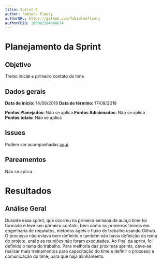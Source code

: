 ```yaml
---
title: Sprint 0
author: Fabíola Fleury
authorURL: https://github.com/fabiolamfleury
authorFBID: 100002504848674
---
```



# Planejamento da Sprint

## Objetivo

Treino inicial e primeiro contato do time

## Dados gerais

**Data de início:** 14/08/2018
**Data de término:** 17/08/2018

**Pontos Planejados:** Não se aplica
**Pontos Adicionados:** Não se aplica
**Pontos totais:** Não se aplica

## Issues

Podem ser acompanhadas [aqui](https://github.com/fga-eps-mds/2018.2-ComexStat/milestone/4).

## Pareamentos
Não se aplica

# Resultados

## Análise Geral

Durante essa sprint, que ocorreu na primeira semana de aula,o time foi formado e teve seu primeiro contato, bem como os primeiros treinos em: engenharia de requisitos, métodos ágeis e fluxo de trabalho usando Github.
O processo não estava bem definido e também não havia definição do tema do projeto, então as reuniões não foram executadas. Ao final da sprint, foi definido o tema do trabalho.
Para melhoria das próximas sprints, deve-se realizar mais treinamentos para capacitação do time e definir o processo e comunicação do time, para que haja alinhamento.
